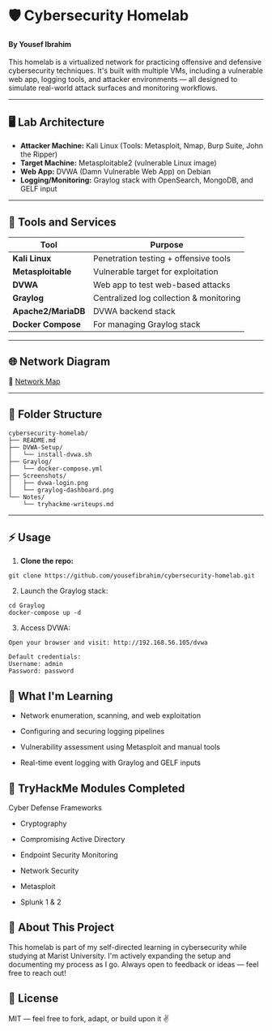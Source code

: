 # 🛡️ Cybersecurity Homelab  
#### By Yousef Ibrahim

This homelab is a virtualized network for practicing offensive and defensive cybersecurity techniques. It's built with multiple VMs, including a vulnerable web app, logging tools, and attacker environments — all designed to simulate real-world attack surfaces and monitoring workflows.

---

## 🖥️ Lab Architecture

- **Attacker Machine:** Kali Linux (Tools: Metasploit, Nmap, Burp Suite, John the Ripper)
- **Target Machine:** Metasploitable2 (vulnerable Linux image)
- **Web App:** DVWA (Damn Vulnerable Web App) on Debian
- **Logging/Monitoring:** Graylog stack with OpenSearch, MongoDB, and GELF input

---

## 🧰 Tools and Services

| Tool               | Purpose                                 |
|--------------------|-----------------------------------------|
| **Kali Linux**      | Penetration testing + offensive tools   |
| **Metasploitable**  | Vulnerable target for exploitation      |
| **DVWA**            | Web app to test web-based attacks       |
| **Graylog**         | Centralized log collection & monitoring |
| **Apache2/MariaDB** | DVWA backend stack                      |
| **Docker Compose**  | For managing Graylog stack              |

---

## 🌐 Network Diagram

📌 [Network Map](https://github.com/Yousefibrahim1/cybersecurity-homelab/blob/main/Screenshots/Network%20Map.png)

---

## 📂 Folder Structure

```
cybersecurity-homelab/
├── README.md
├── DVWA-Setup/
│   └── install-dvwa.sh
├── Graylog/
│   └── docker-compose.yml
├── Screenshots/
│   ├── dvwa-login.png
│   └── graylog-dashboard.png
└── Notes/
    └── tryhackme-writeups.md
```

---

## ⚡ Usage

1. **Clone the repo:**
```
git clone https://github.com/yousefibrahim/cybersecurity-homelab.git
```
2. Launch the Graylog stack:
```
cd Graylog
docker-compose up -d
```
3. Access DVWA:
```
Open your browser and visit: http://192.168.56.105/dvwa

Default credentials:
Username: admin
Password: password
```

## 🧠 What I'm Learning
- Network enumeration, scanning, and web exploitation

- Configuring and securing logging pipelines

- Vulnerability assessment using Metasploit and manual tools

- Real-time event logging with Graylog and GELF inputs

## 🎯 TryHackMe Modules Completed
Cyber Defense Frameworks

- Cryptography

- Compromising Active Directory

- Endpoint Security Monitoring

- Network Security

- Metasploit

- Splunk 1 & 2


## 🧠 About This Project
This homelab is part of my self-directed learning in cybersecurity while studying at Marist University. I'm actively expanding the setup and documenting my process as I go. Always open to feedback or ideas — feel free to reach out!

## 📜 License
MIT — feel free to fork, adapt, or build upon it ✌️
